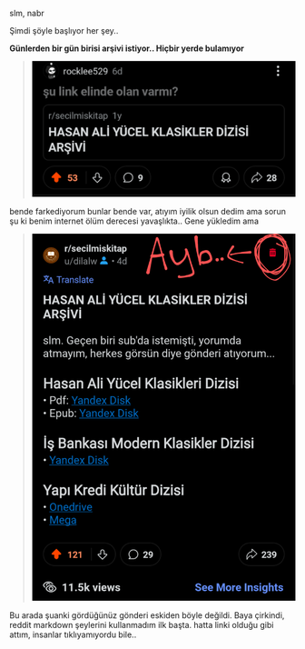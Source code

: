 slm, nabr

Şimdi şöyle başlıyor her şey..


 **Günlerden bir gün birisi arşivi istiyor.. Hiçbir yerde bulamıyor**

> ![emir verio](/slash/nbr/selfieler/bigbang_baslangici.png)

bende farkediyorum bunlar bende var, atıyım iyilik olsun dedim ama sorun şu ki benim internet ölüm derecesi yavaşlıkta.. Gene yükledim ama

> ![Ayb](/slash/nbr/selfieler/haneye_taciz_bu.png)

Bu arada şuanki gördüğünüz gönderi eskiden böyle değildi. Baya çirkindi, reddit markdown şeylerini kullanmadım ilk başta. hatta linki olduğu gibi attım, insanlar tıklıyamıyordu bile..
